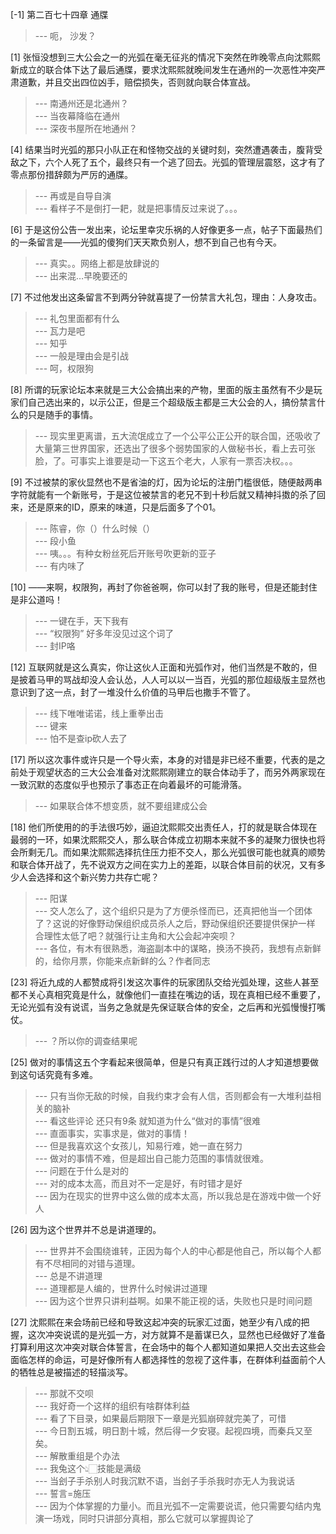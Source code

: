 
[-1] 第二百七十四章 通牒
>--- 呃， 沙发？<br>

[1] 张恒没想到三大公会之一的光弧在毫无征兆的情况下突然在昨晚零点向沈熙熙新成立的联合体下达了最后通牒，要求沈熙熙就晚间发生在通州的一次恶性冲突严肃道歉，并且交出四位凶手，赔偿损失，否则就向联合体宣战。
>--- 南通州还是北通州？<br>
>--- 当夜幕降临在通州<br>
>--- 深夜书屋所在地通州？<br>

[4] 结果当时光弧的那只小队正在和怪物交战的关键时刻，突然遭遇袭击，腹背受敌之下，六个人死了五个，最终只有一个逃了回去。光弧的管理层震怒，这才有了零点那份措辞颇为严厉的通牒。
>--- 再或是自导自演<br>
>--- 看样子不是倒打一耙，就是把事情反过来说了。。。<br>

[6] 于是这份公告一发出来，论坛里幸灾乐祸的人好像更多一点，帖子下面最热们的一条留言是——光弧的傻狗们天天欺负别人，想不到自己也有今天。
>--- 真实。。网络上都是放肆说的<br>
>--- 出来混…早晚要还的<br>

[7] 不过他发出这条留言不到两分钟就喜提了一份禁言大礼包，理由：人身攻击。
>--- 礼包里面都有什么<br>
>--- 瓦力是吧<br>
>--- 知乎<br>
>--- 一般是理由会是引战<br>
>--- 呵，权限狗<br>

[8] 所谓的玩家论坛本来就是三大公会搞出来的产物，里面的版主虽然有不少是玩家们自己选出来的，以示公正，但是三个超级版主都是三大公会的人，搞份禁言什么的只是随手的事情。
>--- 现实里更离谱，五大流氓成立了一个公平公正公开的联合国，还吸收了大量第三世界国家，还选出了很多个弱势国家的人做秘书长，看上去可张脸，了。可事实上谁要是动一下这五个老大，人家有一票否决权。。。<br>

[9] 不过被禁的家伙显然也不是省油的灯，因为论坛的注册门槛很低，随便敲两串字符就能有一个新账号，于是这位被禁言的老兄不到十秒后就又精神抖擞的杀了回来，还是原来的ID，原来的味道，只是后面多了个01。
>--- 陈睿，你（）什么时候（）<br>
>--- 段小鱼<br>
>--- 咦。。。有种女粉丝死后开账号吹更新的亚子<br>
>--- 有内味了<br>

[10] ——来啊，权限狗，再封了你爸爸啊，你可以封了我的账号，但是还能封住是非公道吗！
>--- 一键在手，天下我有<br>
>--- “权限狗” 好多年没见过这个词了<br>
>--- 封IP咯<br>

[12] 互联网就是这么真实，你让这伙人正面和光弧作对，他们当然是不敢的，但是披着马甲的骂战却没人会认怂，人人可以以一当百，光弧的那位超级版主显然也意识到了这一点，封了一堆没什么价值的马甲后也撒手不管了。
>--- 线下唯唯诺诺，线上重拳出击<br>
>--- 键来<br>
>--- 怕不是查ip砍人去了<br>

[17] 所以这次事件或许只是一个导火索，本身的对错是非已经不重要，代表的是之前处于观望状态的三大公会准备对沈熙熙刚建立的联合体动手了，而另外两家现在一致沉默的态度似乎也预示了事态正在向着最坏的可能滑落。
>--- 如果联合体不想变质，就不要组建成公会<br>

[18] 他们所使用的的手法很巧妙，逼迫沈熙熙交出责任人，打的就是联合体现在最弱的一环，如果沈熙熙交人，那么联合体成立初期本来就不多的凝聚力很快也将会所剩无几。而如果沈熙熙选择抗住压力拒不交人，那么光弧很可能也就真的顺势和联合体开战了，先不说双方之间在实力上的差距，以联合体目前的状况，又有多少人会选择和这个新兴势力共存亡呢？
>--- 阳谋<br>
>--- 交人怎么了，这个组织只是为了方便杀怪而已，还真把他当一个团体了？这说的好像野动保组织成员杀人之后，野动保组织还要提供保护一样  合理性太低了吧？就强行让主角和大公会起冲突呗？<br>
>--- 各位，有木有很熟悉，海盗副本中的谋略，换汤不换药，我想有点新鲜的，给你月票，你能来点新鲜的么？作者同志<br>

[23] 将近九成的人都赞成将引发这次事件的玩家团队交给光弧处理，这些人甚至都不关心真相究竟是什么，就像他们一直挂在嘴边的话，现在真相已经不重要了，无论光弧有没有说谎，当务之急就是先保证联合体的安全，之后再和光弧慢慢打嘴仗。
>--- ？所以你的调查结果呢<br>

[25] 做对的事情这五个字看起来很简单，但是只有真正践行过的人才知道想要做到这句话究竟有多难。
>--- 只有当你无敌的时候，自我约束才会有人信，否则都会有一大堆利益相关的脑补<br>
>--- 看这些评论  还只有9条  就知道为什么“做对的事情”很难<br>
>--- 直面事实，实事求是，做对的事情！<br>
>--- 但是我喜欢这个女孩儿，知易行难，她一直在努力<br>
>--- 做对的事情不难，但是超出自己能力范围的事情就很难。<br>
>--- 问题在于什么是对的<br>
>--- 对的成本太高，而且对不一定是好，有时错才是好<br>
>--- 因为在现实的世界中这么做的成本太高，所以我总是在游戏中做一个好人<br>

[26] 因为这个世界并不总是讲道理的。
>--- 世界并不会围绕谁转，正因为每个人的中心都是他自己，所以每个人都有不尽相同的对错与道理。<br>
>--- 总是不讲道理<br>
>--- 道理都是人编的，世界什么时候讲过道理<br>
>--- 因为这个世界只讲利益啊。如果不能正视的话，失败也只是时间问题<br>

[27] 沈熙熙在来会场前已经和导致这起冲突的玩家汇过面，她至少有八成的把握，这次冲突说谎的是光弧一方，对方就算不是蓄谋已久，显然也已经做好了准备打算利用这次冲突对联合体誓言，在会场中的每个人都知道如果把人交出去这些会面临怎样的命运，可是好像所有人都选择性的忽视了这件事，在群体利益面前个人的牺牲总是被描述的轻描淡写。
>--- 那就不交呗<br>
>--- 我好奇一个这样的组织有啥群体利益<br>
>--- 看了下目录，如果最后期限下一章是光狐崩碎就完美了，可惜<br>
>--- 今日割五城，明日割十城，然后得一夕安寝。起视四境，而秦兵又至矣。<br>
>--- 解散重组是个办法<br>
>--- 我兔这个👆🏻技能是满级<br>
>--- 当刽子手杀别人时我沉默不语，当刽子手杀我时亦无人为我说话<br>
>--- 誓言=施压<br>
>--- 因为个体掌握的力量小。而且光弧不一定需要说谎，他只需要勾结内鬼演一场戏，同时只讲部分真相，那么它就可以掌握舆论了<br>
